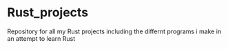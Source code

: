 # Rust_projects
Repository for all my Rust projects including the differnt programs i make in an attempt to learn Rust
